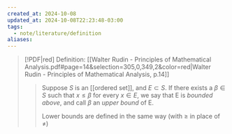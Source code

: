 ```yaml
---
created_at: 2024-10-08
updated_at: 2024-10-08T22:23:48-03:00
tags:
  - note/literature/definition
aliases: 
---
```

> [!PDF|red] Definition: [[Walter Rudin - Principles of Mathematical Analysis.pdf#page=14&selection=305,0,349,2&color=red|Walter Rudin - Principles of Mathematical Analysis, p.14]]
> > Suppose $S$ is an [[ordered set]], and $E\subset S$. If there exists a $\beta\in S$ such that $x\le\beta$ for every $x\in E$, we say that E is *bounded above*, and call $\beta$ an *upper bound* of E.
> > 
> > Lower bounds are defined in the same way (with $\ge$ in place of $\ne$)

